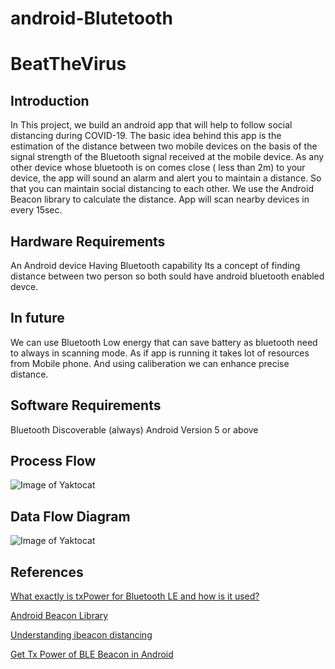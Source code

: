 # android-Blutetooth
# BeatTheVirus

## Introduction
In This project, we build an android app that will help to follow social distancing during COVID-19. The basic idea behind this app is the estimation of the distance between two mobile devices on the basis of the signal strength of the Bluetooth signal received at the mobile device. As any other device whose bluetooth is on comes close ( less than 2m) to your device, the app will sound an alarm and alert you to maintain a distance. So that you can maintain social distancing to each other. We use the Android Beacon library to calculate the distance.  App will scan nearby devices in every 15sec.


## Hardware Requirements
An Android device
Having Bluetooth capability
Its a concept of finding distance between two person so both sould have android bluetooth enabled devce.
## In future
We can use Bluetooth Low energy that can save battery as bluetooth need to always in scanning mode. As if app is running it takes lot of resources from Mobile phone.
And using caliberation we can enhance precise distance.

## Software Requirements
Bluetooth Discoverable (always)
Android Version 5 or above

## Process Flow
![Image of Yaktocat](https://github.com/vaibhavs2/android-Blutetooth/blob/master/processflow.png)



## Data Flow Diagram
![Image of Yaktocat](https://github.com/vaibhavs2/android-Blutetooth/blob/master/dataflow.png)

## References
[What exactly is txPower for Bluetooth LE and how is it used?](https://stackoverflow.com/questions/36862185/what-exactly-is-txpower-for-bluetooth-le-and-how-is-it-used/36862382)

[Android Beacon Library](https://altbeacon.github.io/android-beacon-library/distance-calculations2.html)

[Understanding ibeacon distancing](https://stackoverflow.com/questions/20416218/understanding-ibeacon-distancing)

[Get Tx Power of BLE Beacon in Android](https://stackoverflow.com/questions/29790853/get-tx-power-of-ble-beacon-in-android)
